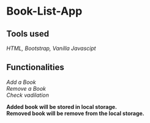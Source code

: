 # Book-List-App

## Tools used
*HTML, Bootstrap, Vanilla Javascipt*

## Functionalities
*Add a Book </br>
Remove a Book </br>
Check vadilation </br>*

**Added book will be stored in local storage.</br>
Removed book will be remove from the local storage.**
